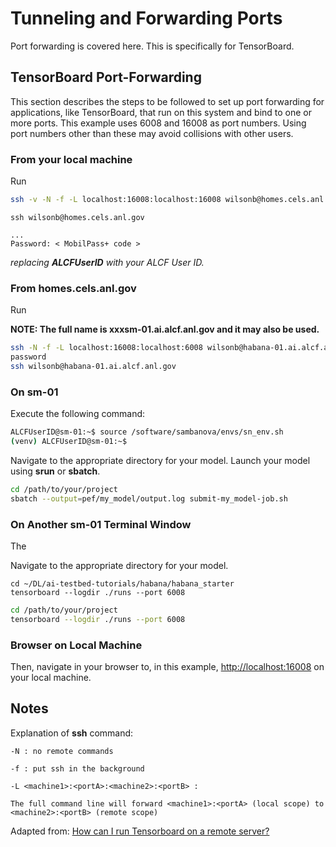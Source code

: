 # Tunneling and Forwarding Ports

Port forwarding is covered here.  This is specifically for TensorBoard.

## TensorBoard Port-Forwarding

This section describes the steps to be followed to set up port forwarding for applications,
like TensorBoard, that run on this system and bind to one or more ports.
This example uses 6008 and 16008 as port numbers. Using port numbers other than these may
avoid collisions with other users.

### From your local machine

Run

```bash
ssh -v -N -f -L localhost:16008:localhost:16008 wilsonb@homes.cels.anl.gov
```

```text
ssh wilsonb@homes.cels.anl.gov

...
Password: < MobilPass+ code >
```

*replacing* ***ALCFUserID*** *with your ALCF User ID.*

### From **homes.cels.anl.gov**

Run

**NOTE:  The full name is xxxsm-01.ai.alcf.anl.gov and it may also be used.**

```bash
ssh -N -f -L localhost:16008:localhost:6008 wilsonb@habana-01.ai.alcf.anl.gov
password
ssh wilsonb@habana-01.ai.alcf.anl.gov
```

### On **sm-01**

Execute the following command:

```bash
ALCFUserID@sm-01:~$ source /software/sambanova/envs/sn_env.sh
(venv) ALCFUserID@sm-01:~$
```

Navigate to the appropriate directory for your model.
Launch your model using **srun** or **sbatch**.

```bash
cd /path/to/your/project
sbatch --output=pef/my_model/output.log submit-my_model-job.sh
```

### On Another sm-01 Terminal Window

The 

Navigate to the appropriate directory for your model.

```console
cd ~/DL/ai-testbed-tutorials/habana/habana_starter
tensorboard --logdir ./runs --port 6008
```

```bash
cd /path/to/your/project
tensorboard --logdir ./runs --port 6008
```

### Browser on Local Machine

Then, navigate in your browser to, in this example, [http://localhost:16008](http://localhost:16008) on your local machine.

## Notes

Explanation of **ssh** command:

```text
-N : no remote commands

-f : put ssh in the background

-L <machine1>:<portA>:<machine2>:<portB> :

The full command line will forward <machine1>:<portA> (local scope) to <machine2>:<portB> (remote scope)
```

Adapted from:  [How can I run Tensorboard on a remote server?](https://stackoverflow.com/questions/37987839/how-can-i-run-tensorboard-on-a-remote-server)
